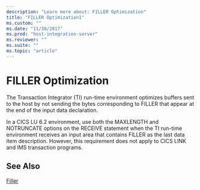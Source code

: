 ```yaml
---
description: "Learn more about: FILLER Optimization"
title: "FILLER Optimization1"
ms.custom: ""
ms.date: "11/30/2017"
ms.prod: "host-integration-server"
ms.reviewer: ""
ms.suite: ""
ms.topic: "article"
---
```

# FILLER Optimization
The Transaction Integrator (TI) run-time environment optimizes buffers sent to the host by not sending the bytes corresponding to FILLER that appear at the end of the input data declaration.  
  
 In a CICS LU 6.2 environment, use both the MAXLENGTH and NOTRUNCATE options on the RECEIVE statement when the TI run-time environment receives an input area that contains FILLER as the last data item description. However, this requirement does not apply to CICS LINK and IMS transaction programs.  
  
## See Also  
 [Filler](../core/filler1.md)
